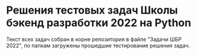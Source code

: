 # Решения тестовых задач Школы бэкенд разработки 2022 на Python

Текст всех задач собран в корне репозитория в файле "Задачи ШБР 2022", по папкам загружены прошедшие тестирование решения задач.
